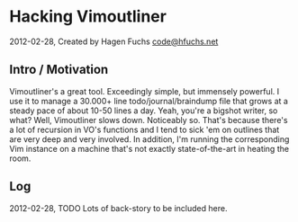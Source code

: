 Hacking Vimoutliner
========================================

2012-02-28, Created by Hagen Fuchs <code@hfuchs.net>

Intro / Motivation
------------------------------

Vimoutliner's a great tool.  Exceedingly simple, but immensely powerful.
I use it to manage a 30.000+ line todo/journal/braindump file that grows
at a steady pace of about 10-50 lines a day.  Yeah, you're a bigshot
writer, so what?  Well, Vimoutliner slows down.  Noticeably so.  That's
because there's a lot of recursion in VO's functions and I tend to sick
'em on outlines that are very deep and very involved.  In addition, I'm
running the corresponding Vim instance on a machine that's not exactly
state-of-the-art in heating the room.

Log
------------------------------

2012-02-28, TODO Lots of back-story to be included here.


